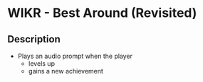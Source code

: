 # WIKR - Best Around (Revisited)

## Description

- Plays an audio prompt when the player
  - levels up
  - gains a new achievement